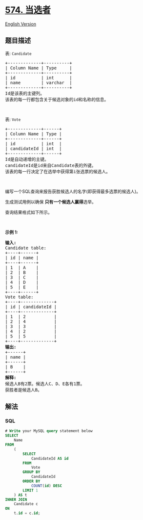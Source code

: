 # [574. 当选者](https://leetcode.cn/problems/winning-candidate)

[English Version](/solution/0500-0599/0574.Winning%20Candidate/README_EN.md)

## 题目描述

<!-- 这里写题目描述 -->

<p>表: <code>Candidate</code></p>

<pre>
+-------------+----------+
| Column Name | Type     |
+-------------+----------+
| id          | int      |
| name        | varchar  |
+-------------+----------+
Id是该表的主键列。
该表的每一行都包含关于候选对象的id和名称的信息。</pre>

<p>&nbsp;</p>

<p>表:&nbsp;<code>Vote</code></p>

<pre>
+-------------+------+
| Column Name | Type |
+-------------+------+
| id          | int  |
| candidateId | int  |
+-------------+------+
Id是自动递增的主键。
candidateId是id来自Candidate表的外键。
该表的每一行决定了在选举中获得第i张选票的候选人。</pre>

<p>&nbsp;</p>

<p>编写一个SQL查询来报告获胜候选人的名字(即获得最多选票的候选人)。</p>

<p>生成测试用例以确保 <strong>只有一个候选人赢得</strong>选举。</p>

<p>查询结果格式如下所示。</p>

<p>&nbsp;</p>

<p><strong>示例 1:</strong></p>

<pre>
<strong>输入:</strong> 
Candidate table:
+----+------+
| id | name |
+----+------+
| 1  | A    |
| 2  | B    |
| 3  | C    |
| 4  | D    |
| 5  | E    |
+----+------+
Vote table:
+----+-------------+
| id | candidateId |
+----+-------------+
| 1  | 2           |
| 2  | 4           |
| 3  | 3           |
| 4  | 2           |
| 5  | 5           |
+----+-------------+
<strong>输出:</strong> 
+------+
| name |
+------+
| B    |
+------+
<strong>解释:</strong> 
候选人B有2票。候选人C、D、E各有1票。
获胜者是候选人B。</pre>

## 解法

### **SQL**

```sql
# Write your MySQL query statement below
SELECT
    Name
FROM
    (
        SELECT
            CandidateId AS id
        FROM
            Vote
        GROUP BY
            CandidateId
        ORDER BY
            COUNT(id) DESC
        LIMIT 1
    ) AS t
INNER JOIN
    Candidate c
ON
    t.id = c.id;
```
